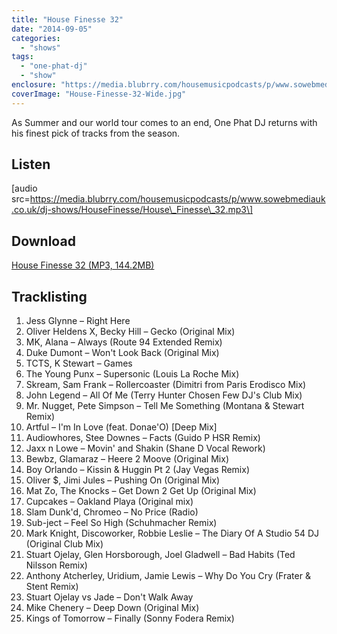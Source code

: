 ```yaml
---
title: "House Finesse 32"
date: "2014-09-05"
categories: 
  - "shows"
tags: 
  - "one-phat-dj"
  - "show"
enclosure: "https://media.blubrry.com/housemusicpodcasts/p/www.sowebmediauk.co.uk/dj-shows/HouseFinesse/House_Finesse_32.mp3 0 audio/mpeg "
coverImage: "House-Finesse-32-Wide.jpg"
---
```


As Summer and our world tour comes to an end, One Phat DJ returns with his finest pick of tracks from the season.

## Listen

\[audio src=https://media.blubrry.com/housemusicpodcasts/p/www.sowebmediauk.co.uk/dj-shows/HouseFinesse/House\_Finesse\_32.mp3\]

## Download

[House Finesse 32 (MP3, 144.2MB)](https://media.blubrry.com/housemusicpodcasts/p/www.sowebmediauk.co.uk/dj-shows/HouseFinesse/House_Finesse_32.mp3)

## Tracklisting

1. Jess Glynne – Right Here
2. Oliver Heldens X, Becky Hill – Gecko (Original Mix)
3. MK, Alana – Always (Route 94 Extended Remix)
4. Duke Dumont – Won't Look Back (Original Mix)
5. TCTS, K Stewart – Games
6. The Young Punx – Supersonic (Louis La Roche Mix)
7. Skream, Sam Frank – Rollercoaster (Dimitri from Paris Erodisco Mix)
8. John Legend – All Of Me (Terry Hunter Chosen Few DJ's Club Mix)
9. Mr. Nugget, Pete Simpson – Tell Me Something (Montana & Stewart Remix)
10. Artful – I'm In Love (feat. Donae'O) \[Deep Mix\]
11. Audiowhores, Stee Downes – Facts (Guido P HSR Remix)
12. Jaxx n Lowe – Movin' and Shakin (Shane D Vocal Rework)
13. Bewbz, Glamaraz – Heere 2 Moove (Original Mix)
14. Boy Orlando – Kissin & Huggin Pt 2 (Jay Vegas Remix)
15. Oliver $, Jimi Jules – Pushing On (Original Mix)
16. Mat Zo, The Knocks – Get Down 2 Get Up (Original Mix)
17. Cupcakes – Oakland Playa (Original mix)
18. Slam Dunk'd, Chromeo – No Price (Radio)
19. Sub-ject – Feel So High (Schuhmacher Remix)
20. Mark Knight, Discoworker, Robbie Leslie – The Diary Of A Studio 54 DJ (Original Club Mix)
21. Stuart Ojelay, Glen Horsborough, Joel Gladwell – Bad Habits (Ted Nilsson Remix)
22. Anthony Atcherley, Uridium, Jamie Lewis – Why Do You Cry (Frater & Stent Remix)
23. Stuart Ojelay vs Jade – Don't Walk Away
24. Mike Chenery – Deep Down (Original Mix)
25. Kings of Tomorrow – Finally (Sonny Fodera Remix)
